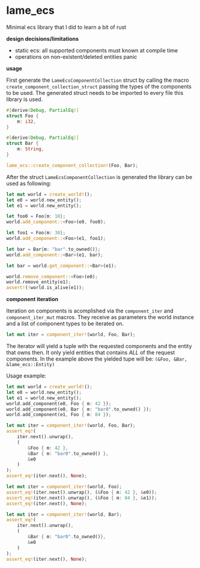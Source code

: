 # lame_ecs
Minimal ecs library that I did to learn a bit of rust

**design decisions/limitations**
* static ecs: all supported components must known at compile time
* operations on non-existent/deleted entities panic

**usage**

First generate the `LameEcsComponentCollection` struct by calling the macro `create_component_collection_struct` passing the types of the components to be used. 
The generated struct needs to be imported to every file this library is used.

```rs
#[derive(Debug, PartialEq)]
struct Foo {
    m: i32,
}

#[derive(Debug, PartialEq)]
struct Bar {
    m: String,
}

lame_ecs::create_component_collection!(Foo, Bar);
```

After the struct `LameEcsComponentCollection` is generated the library can be used as following: 

```rs
let mut world = create_world!();
let e0 = world.new_entity();
let e1 = world.new_entity();

let foo0 = Foo{m: 10};
world.add_component::<Foo>(e0, foo0);

let foo1 = Foo{m: 30};
world.add_component::<Foo>(e1, foo1);

let bar = Bar{m: "bar".to_owned()};
world.add_component::<Bar>(e1, bar);

let bar = world.get_component::<Bar>(e1);

world.remove_component::<Foo>(e0);
world.remove_entity(e1);
assert!(!world.is_alive(e1));
```

**component iteration**

Iteration on components is acomplished via the `component_iter` and `component_iter_mut` macros.
They receive as parameters the world instance and a list of component types to be iterated on.

```rs
let mut iter = component_iter!(world, Foo, Bar);
```

The iterator will yield a tuple with the requested components and the entity that owns then. It only yield entities that contains *ALL* of the request components. In the example above the yielded tupe will be: `(&Foo, &Bar, &lame_ecs::Entity)` 


Usage example:

```rs
let mut world = create_world!();
let e0 = world.new_entity();
let e1 = world.new_entity();
world.add_component(e0, Foo { m: 42 });
world.add_component(e0, Bar { m: "bar0".to_owned() });
world.add_component(e1, Foo { m: 84 });

let mut iter = component_iter!(world, Foo, Bar);
assert_eq!(
    iter.next().unwrap(),
    (
        &Foo { m: 42 },
        &Bar { m: "bar0".to_owned() },
        &e0
    )
);
assert_eq!(iter.next(), None);

let mut iter = component_iter!(world, Foo);
assert_eq!(iter.next().unwrap(), (&Foo { m: 42 }, &e0));
assert_eq!(iter.next().unwrap(), (&Foo { m: 84 }, &e1));
assert_eq!(iter.next(), None);

let mut iter = component_iter!(world, Bar);
assert_eq!(
    iter.next().unwrap(),
    (
        &Bar { m: "bar0".to_owned()},
        &e0
    )
);
assert_eq!(iter.next(), None);
```
